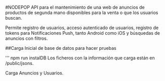 #NODEPOP
API para el mantenimiento de una web de anuncios de productos de segunda mano disponibles para la venta o que los usuarios buscan.

Permite registro de usuarios, acceso autenticado de usuarios, registro de tokens para Notificaciones Push,
tanto Android como iOS y búsquedas de anuncios con filtros.

##Carga Inicial de base de datos para hacer pruebas

''' npm run instalDB
Los ficheros con la información que carga están en /public/jsons.

Carga Anuncios y Usuarios.